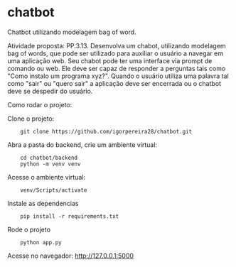 # chatbot
Chatbot utilizando modelagem bag of word.

Atividade proposta:
PP.3.13. Desenvolva um chabot, utilizando modelagem bag of words, que pode ser utilizado para 
auxiliar o usuário a navegar em uma aplicação web. Seu chabot pode ter uma interface via 
prompt de comando ou web. Ele deve ser capaz de responder a perguntas tais como "Como 
instalo um programa xyz?". Quando o usuário utiliza uma palavra tal como "sair" ou "quero sair" 
a aplicação deve ser encerrada ou o chatbot deve se despedir do usuário. 

Como rodar o projeto:

Clone o projeto:
```
    git clone https://github.com/igorpereira28/chatbot.git
```


Abra a pasta do backend, crie um ambiente virtual:
```
    cd chatbot/backend
    python -m venv venv
```

Acesse o ambiente virtual:
```
    venv/Scripts/activate
```

Instale as dependencias
```
    pip install -r requirements.txt
```

Rode o projeto
```
    python app.py
```

Acesse no navegador:
http://127.0.0.1:5000